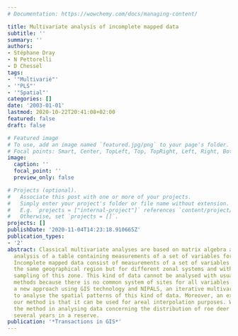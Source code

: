 ```yaml
---
# Documentation: https://wowchemy.com/docs/managing-content/

title: Multivariate analysis of incomplete mapped data
subtitle: ''
summary: ''
authors:
- Stéphane Dray
- N Pettorelli
- D Chessel
tags:
- '"Multivarié"'
- '"PLS"'
- '"Spatial"'
categories: []
date: '2003-01-01'
lastmod: 2020-10-22T20:41:08+02:00
featured: false
draft: false

# Featured image
# To use, add an image named `featured.jpg/png` to your page's folder.
# Focal points: Smart, Center, TopLeft, Top, TopRight, Left, Right, BottomLeft, Bottom, BottomRight.
image:
  caption: ''
  focal_point: ''
  preview_only: false

# Projects (optional).
#   Associate this post with one or more of your projects.
#   Simply enter your project's folder or file name without extension.
#   E.g. `projects = ["internal-project"]` references `content/project/deep-learning/index.md`.
#   Otherwise, set `projects = []`.
projects: []
publishDate: '2020-11-04T14:23:18.910665Z'
publication_types:
- '2'
abstract: Classical multivariate analyses are based on matrix algebra and enable the
  analysis of a table containing measurements of a set of variables for a set of sites.
  Incomplete mapped data consist of measurements of a set of variables recorded for
  the same geographical region but for different zonal systems and with only a partial
  sampling of this zone. This kind of data cannot be analysed with usual multivariate
  methods because there is no common system of sites for all variables. We propose
  a new approach using GIS technology and NIPALS, an iterative multivariate method,
  to analyse the spatial patterns of this kind of data. Moreover, an extension of
  our method is that it can be used for areal interpolation purposes. We illustrate
  the method in analysing data concerning the distribution of roe deer weights over
  several years in a reserve.
publication: '*Transactions in GIS*'
---
```


